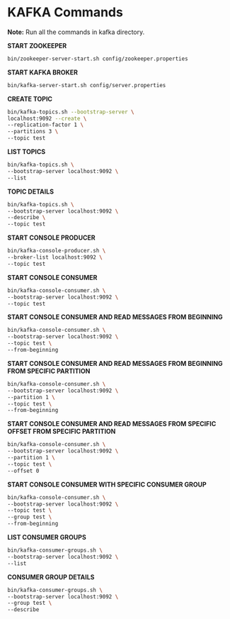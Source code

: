 # KAFKA Commands

**Note:** Run all the commands in kafka directory.

**START ZOOKEEPER**
```bash
bin/zookeeper-server-start.sh config/zookeeper.properties
```
**START KAFKA BROKER**
```bash
bin/kafka-server-start.sh config/server.properties
```

**CREATE TOPIC**
```bash
bin/kafka-topics.sh --bootstrap-server \
localhost:9092 --create \
--replication-factor 1 \
--partitions 3 \
--topic test
```
**LIST TOPICS**
```bash
bin/kafka-topics.sh \
--bootstrap-server localhost:9092 \
--list
```

**TOPIC DETAILS**
```bash
bin/kafka-topics.sh \
--bootstrap-server localhost:9092 \
--describe \
--topic test
```
**START CONSOLE PRODUCER**
```bash
bin/kafka-console-producer.sh \
--broker-list localhost:9092 \
--topic test
```
**START CONSOLE CONSUMER**
```bash
bin/kafka-console-consumer.sh \
--bootstrap-server localhost:9092 \
--topic test
```
**START CONSOLE CONSUMER AND READ MESSAGES FROM BEGINNING**
```bash
bin/kafka-console-consumer.sh \
--bootstrap-server localhost:9092 \
--topic test \
--from-beginning
```
**START CONSOLE CONSUMER AND READ MESSAGES FROM BEGINNING FROM SPECIFIC PARTITION**
```bash
bin/kafka-console-consumer.sh \
--bootstrap-server localhost:9092 \
--partition 1 \
--topic test \
--from-beginning
```

**START CONSOLE CONSUMER AND READ MESSAGES FROM SPECIFIC OFFSET FROM SPECIFIC PARTITION**
```bash
bin/kafka-console-consumer.sh \
--bootstrap-server localhost:9092 \
--partition 1 \
--topic test \
--offset 0
```

**START CONSOLE CONSUMER WITH SPECIFIC CONSUMER GROUP**
```bash
bin/kafka-console-consumer.sh \
--bootstrap-server localhost:9092 \
--topic test \
--group test \
--from-beginning
```

**LIST CONSUMER GROUPS**
```bash
bin/kafka-consumer-groups.sh \
--bootstrap-server localhost:9092 \
--list
```

**CONSUMER GROUP DETAILS**
```bash
bin/kafka-consumer-groups.sh \
--bootstrap-server localhost:9092 \
--group test \
--describe
```